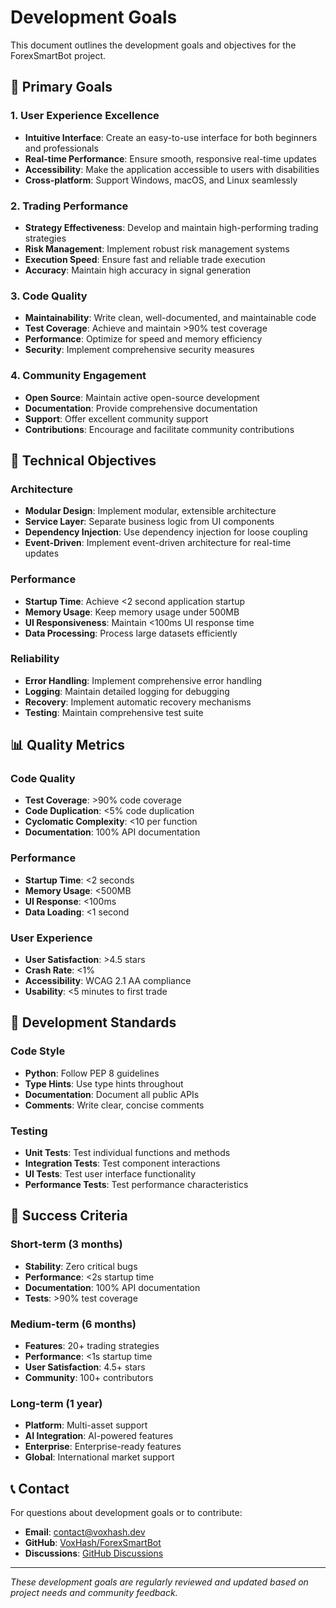 # Development Goals

This document outlines the development goals and objectives for the ForexSmartBot project.

## 🎯 Primary Goals

### 1. User Experience Excellence
- **Intuitive Interface**: Create an easy-to-use interface for both beginners and professionals
- **Real-time Performance**: Ensure smooth, responsive real-time updates
- **Accessibility**: Make the application accessible to users with disabilities
- **Cross-platform**: Support Windows, macOS, and Linux seamlessly

### 2. Trading Performance
- **Strategy Effectiveness**: Develop and maintain high-performing trading strategies
- **Risk Management**: Implement robust risk management systems
- **Execution Speed**: Ensure fast and reliable trade execution
- **Accuracy**: Maintain high accuracy in signal generation

### 3. Code Quality
- **Maintainability**: Write clean, well-documented, and maintainable code
- **Test Coverage**: Achieve and maintain >90% test coverage
- **Performance**: Optimize for speed and memory efficiency
- **Security**: Implement comprehensive security measures

### 4. Community Engagement
- **Open Source**: Maintain active open-source development
- **Documentation**: Provide comprehensive documentation
- **Support**: Offer excellent community support
- **Contributions**: Encourage and facilitate community contributions

## 🚀 Technical Objectives

### Architecture
- **Modular Design**: Implement modular, extensible architecture
- **Service Layer**: Separate business logic from UI components
- **Dependency Injection**: Use dependency injection for loose coupling
- **Event-Driven**: Implement event-driven architecture for real-time updates

### Performance
- **Startup Time**: Achieve <2 second application startup
- **Memory Usage**: Keep memory usage under 500MB
- **UI Responsiveness**: Maintain <100ms UI response time
- **Data Processing**: Process large datasets efficiently

### Reliability
- **Error Handling**: Implement comprehensive error handling
- **Logging**: Maintain detailed logging for debugging
- **Recovery**: Implement automatic recovery mechanisms
- **Testing**: Maintain comprehensive test suite

## 📊 Quality Metrics

### Code Quality
- **Test Coverage**: >90% code coverage
- **Code Duplication**: <5% code duplication
- **Cyclomatic Complexity**: <10 per function
- **Documentation**: 100% API documentation

### Performance
- **Startup Time**: <2 seconds
- **Memory Usage**: <500MB
- **UI Response**: <100ms
- **Data Loading**: <1 second

### User Experience
- **User Satisfaction**: >4.5 stars
- **Crash Rate**: <1%
- **Accessibility**: WCAG 2.1 AA compliance
- **Usability**: <5 minutes to first trade

## 🔧 Development Standards

### Code Style
- **Python**: Follow PEP 8 guidelines
- **Type Hints**: Use type hints throughout
- **Documentation**: Document all public APIs
- **Comments**: Write clear, concise comments

### Testing
- **Unit Tests**: Test individual functions and methods
- **Integration Tests**: Test component interactions
- **UI Tests**: Test user interface functionality
- **Performance Tests**: Test performance characteristics

## 🎯 Success Criteria

### Short-term (3 months)
- **Stability**: Zero critical bugs
- **Performance**: <2s startup time
- **Documentation**: 100% API documentation
- **Tests**: >90% test coverage

### Medium-term (6 months)
- **Features**: 20+ trading strategies
- **Performance**: <1s startup time
- **User Satisfaction**: 4.5+ stars
- **Community**: 100+ contributors

### Long-term (1 year)
- **Platform**: Multi-asset support
- **AI Integration**: AI-powered features
- **Enterprise**: Enterprise-ready features
- **Global**: International market support

## 📞 Contact

For questions about development goals or to contribute:

- **Email**: contact@voxhash.dev
- **GitHub**: [VoxHash/ForexSmartBot](https://github.com/VoxHash/ForexSmartBot)
- **Discussions**: [GitHub Discussions](https://github.com/VoxHash/ForexSmartBot/discussions)

---

*These development goals are regularly reviewed and updated based on project needs and community feedback.*
